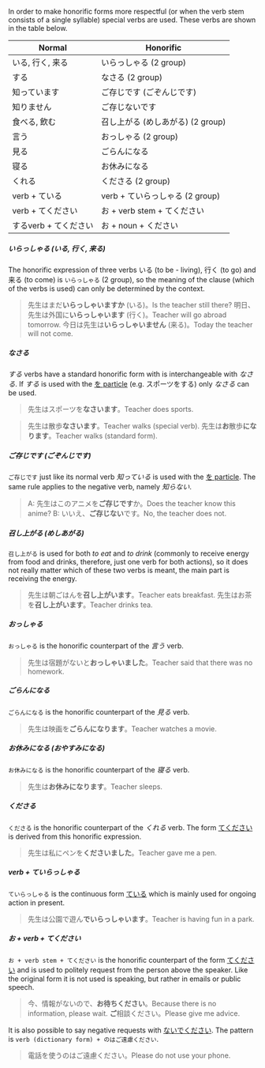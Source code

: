 In order to make honorific forms more respectful (or when the verb stem consists of a single syllable) special verbs are used. These verbs are shown in the table below.

|Normal|Honorific|
|-|-|
|いる, 行く, 来る|いらっしゃる (2 group)|
|する|なさる (2 group)|
|知っています|ご存じです (ごぞんじです)|
|知りません|ご存じないです|
|食べる, 飲む|召し上がる (めしあがる) (2 group)|
|言う|おっしゃる (2 group)|
|見る|ごらんになる|
|寝る|お休みになる|
|くれる|くださる (2 group)|
|verb + ている|verb + ていらっしゃる (2 group)|
|verb + てください|お + verb stem + てください|
|するverb + てください|お + noun + ください|

##### いらっしゃる (いる, 行く, 来る)
The honorific expression of three verbs いる (to be - living), 行く (to go) and 来る (to come) is `いらっしゃる` (2 group), so the meaning of the clause (which of the verbs is used) can only be determined by the context.

>先生はまだ**いらっしゃいますか** (いる)。Is the teacher still there?
>明日、先生は外国に**いらっしゃいます** (行く)。Teacher will go abroad tomorrow.
>今日は先生は**いらっしゃいません** (来る)。Today the teacher will not come.

##### なさる
*する* verbs have a standard honorific form with is interchangeable with *なさる*. If *する* is used with the [を particle](173) (e.g. スポーツをする) only *なさる* can be used.

>先生はスポーツを**なさいます**。Teacher does sports.

>先生は散歩**なさいます**。Teacher walks (special verb).
>先生は**お**散歩**になります**。Teacher walks (standard form).

##### ご存じです (ごぞんじです)
`ご存じです` just like its normal verb *知っている* is used with the [を particle](173). The same rule applies to the negative verb, namely *知らない*.

>A: 先生はこのアニメを**ご存じです**か。Does the teacher know this anime?
>B: いいえ、**ご存じない**です。No, the teacher does not.

##### 召し上がる (めしあがる)
`召し上がる` is used for both *to eat* and *to drink* (commonly to receive energy from food and drinks, therefore, just one verb for both actions), so it does not really matter which of these two verbs is meant, the main part is receiving the energy.

>先生は朝ごはんを**召し上がいます**。Teacher eats breakfast.
>先生はお茶を**召し上がいます**。Teacher drinks tea.

##### おっしゃる
`おっしゃる` is the honorific counterpart of the *言う* verb.

>先生は宿題がないと**おっしゃいました**。Teacher said that there was no homework.

##### ごらんになる
`ごらんになる` is the honorific counterpart of the *見る* verb.

>先生は映画を**ごらんになります**。Teacher watches a movie.

##### お休みになる (おやすみになる)
`お休みになる` is the honorific counterpart of the *寝る* verb.

>先生は**お休みになります**。Teacher sleeps.

##### くださる
`くださる` is the honorific counterpart of the *くれる* verb. The form [てください](46) is derived from this honorific expression.

>先生は私にペンを**くださいました**。Teacher gave me a pen.

##### verb + ていらっしゃる
`ていらっしゃる` is the continuous form [ている](44) which is mainly used for ongoing action in present.

>先生は公園で遊ん**でいらっしゃいます**。Teacher is having fun in a park.

##### お + verb + てください
`お + verb stem + てください` is the honorific counterpart of the form [てください](46) and is used to politely request from the person above the speaker. Like the original form it is not used is speaking, but rather in emails or public speech.

>今、情報がないので、**お待ちください**。Because there is no information, please wait.
>**ご**相談ください。Please give me advice.

It is also possible to say negative requests with [ないでください](30). The pattern is `verb (dictionary form) + のはご遠慮ください`.

>電話を使うのはご遠慮ください。Please do not use your phone.
